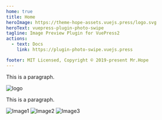 ```yaml
---
home: true
title: Home
heroImage: https://theme-hope-assets.vuejs.press/logo.svg
heroText: vuepress-plugin-photo-swipe
tagline: Image Preview Plugin for VuePress2
actions:
  - text: Docs
    link: https://plugin-photo-swipe.vuejs.press

footer: MIT Licensed, Copyright © 2019-present Mr.Hope
---
```


This is a paragraph.

![logo](https://theme-hope-assets.vuejs.press/logo.svg)

This is a paragraph.

![Image1](https://theme-hope-assets.vuejs.press/files/img/1.jpg)
![Image2](https://theme-hope-assets.vuejs.press/files/img/2.jpg)
![Image3](https://theme-hope-assets.vuejs.press/files/img/3.jpg)
